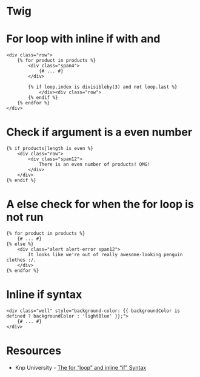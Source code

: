 Twig
====

# For loop with inline if with and

```twig
<div class="row">
    {% for product in products %}
        <div class="span4">
            {# ... #}
        </div>

        {% if loop.index is divisibleby(3) and not loop.last %}
            </div><div class="row">
        {% endif %}
    {% endfor %}
</div>
```

# Check if argument is a even number

```twig
{% if products|length is even %}
    <div class="row">
        <div class="span12">
            There is an even number of products! OMG!
        </div>
    </div>
{% endif %}
```

# A else check for when the for loop is not run

```twig
{% for product in products %}
    {# ... #}
{% else %}
    <div class="alert alert-error span12">
        It looks like we're out of really awesome-looking penguin clothes :/.
    </div>
{% endfor %}
```

# Inline if syntax

```twig
<div class="well" style="background-color: {{ backgroundColor is defined ? backgroundColor : 'lightBlue' }};">
    {# ... #}
</div>
```

# Resources
- Knp University - [The for “loop” and inline “if” Syntax](https://knpuniversity.com/screencast/twig/for-loop-inline-if)